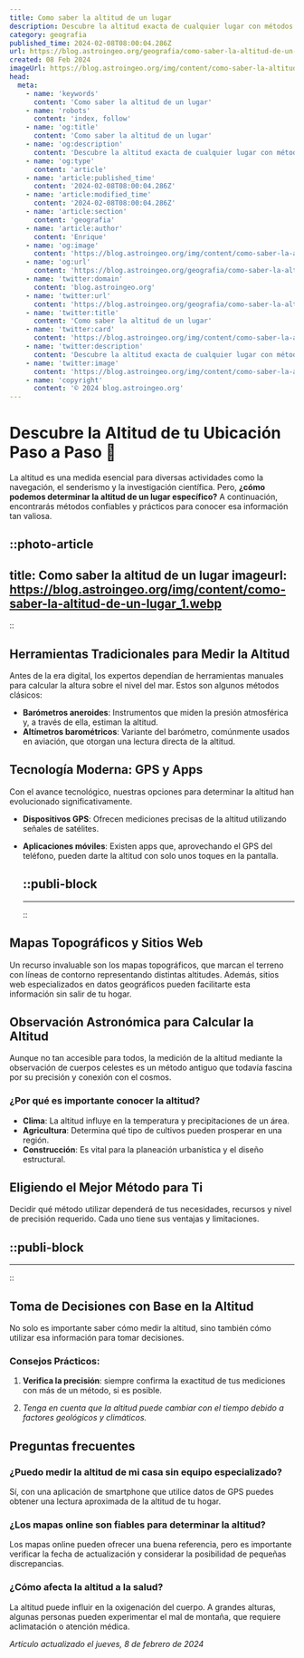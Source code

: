 ```yaml
---
title: Como saber la altitud de un lugar
description: Descubre la altitud exacta de cualquier lugar con métodos fáciles y herramientas precisas. Eleva tu conocimiento geográfico ahora.
category: geografia
published_time: 2024-02-08T08:00:04.286Z
url: https://blog.astroingeo.org/geografia/como-saber-la-altitud-de-un-lugar
created: 08 Feb 2024
imageUrl: https://blog.astroingeo.org/img/content/como-saber-la-altitud-de-un-lugar_1.webp
head:
  meta:
    - name: 'keywords'
      content: 'Como saber la altitud de un lugar'
    - name: 'robots'
      content: 'index, follow'
    - name: 'og:title'
      content: 'Como saber la altitud de un lugar'
    - name: 'og:description'
      content: 'Descubre la altitud exacta de cualquier lugar con métodos fáciles y herramientas precisas. Eleva tu conocimiento geográfico ahora.'
    - name: 'og:type'
      content: 'article'
    - name: 'article:published_time'
      content: '2024-02-08T08:00:04.286Z'
    - name: 'article:modified_time'
      content: '2024-02-08T08:00:04.286Z'
    - name: 'article:section'
      content: 'geografia'
    - name: 'article:author'
      content: 'Enrique'
    - name: 'og:image'
      content: 'https://blog.astroingeo.org/img/content/como-saber-la-altitud-de-un-lugar_1.webp'
    - name: 'og:url'
      content: 'https://blog.astroingeo.org/geografia/como-saber-la-altitud-de-un-lugar'
    - name: 'twitter:domain'
      content: 'blog.astroingeo.org'
    - name: 'twitter:url'
      content: 'https://blog.astroingeo.org/geografia/como-saber-la-altitud-de-un-lugar'
    - name: 'twitter:title'
      content: 'Como saber la altitud de un lugar'
    - name: 'twitter:card'
      content: 'https://blog.astroingeo.org/img/content/como-saber-la-altitud-de-un-lugar_1.webp'
    - name: 'twitter:description'
      content: 'Descubre la altitud exacta de cualquier lugar con métodos fáciles y herramientas precisas. Eleva tu conocimiento geográfico ahora.'
    - name: 'twitter:image'
      content: 'https://blog.astroingeo.org/img/content/como-saber-la-altitud-de-un-lugar_1.webp'
    - name: 'copyright'
      content: '© 2024 blog.astroingeo.org'
---
```

# Descubre la Altitud de tu Ubicación Paso a Paso 📍

La altitud es una medida esencial para diversas actividades como la navegación, el senderismo y la investigación científica. Pero, **¿cómo podemos determinar la altitud de un lugar específico?** A continuación, encontrarás métodos confiables y prácticos para conocer esa información tan valiosa.


::photo-article
---
title: Como saber la altitud de un lugar
imageurl: https://blog.astroingeo.org/img/content/como-saber-la-altitud-de-un-lugar_1.webp
---
::


## Herramientas Tradicionales para Medir la Altitud

Antes de la era digital, los expertos dependían de herramientas manuales para calcular la altura sobre el nivel del mar. Estos son algunos métodos clásicos:

- **Barómetros aneroides**: Instrumentos que miden la presión atmosférica y, a través de ella, estiman la altitud.
- **Altímetros barométricos**: Variante del barómetro, comúnmente usados en aviación, que otorgan una lectura directa de la altitud.

## Tecnología Moderna: GPS y Apps

Con el avance tecnológico, nuestras opciones para determinar la altitud han evolucionado significativamente.

- **Dispositivos GPS**: Ofrecen mediciones precisas de la altitud utilizando señales de satélites.
- **Aplicaciones móviles**: Existen apps que, aprovechando el GPS del teléfono, pueden darte la altitud con solo unos toques en la pantalla.


  ::publi-block
  ---
  ---
  ::
  
  
## Mapas Topográficos y Sitios Web

Un recurso invaluable son los mapas topográficos, que marcan el terreno con líneas de contorno representando distintas altitudes. Además, sitios web especializados en datos geográficos pueden facilitarte esta información sin salir de tu hogar.

## Observación Astronómica para Calcular la Altitud

Aunque no tan accesible para todos, la medición de la altitud mediante la observación de cuerpos celestes es un método antiguo que todavía fascina por su precisión y conexión con el cosmos.

### ¿Por qué es importante conocer la altitud?

- **Clima**: La altitud influye en la temperatura y precipitaciones de un área.
- **Agricultura**: Determina qué tipo de cultivos pueden prosperar en una región.
- **Construcción**: Es vital para la planeación urbanística y el diseño estructural.

## Eligiendo el Mejor Método para Ti

Decidir qué método utilizar dependerá de tus necesidades, recursos y nivel de precisión requerido. Cada uno tiene sus ventajas y limitaciones.


  ::publi-block
  ---
  ---
  ::
  
  
## Toma de Decisiones con Base en la Altitud

No solo es importante saber cómo medir la altitud, sino también cómo utilizar esa información para tomar decisiones.

### Consejos Prácticos:

1. **Verifica la precisión**: siempre confirma la exactitud de tus mediciones con más de un método, si es posible.

1. *Tenga en cuenta que la altitud puede cambiar con el tiempo debido a factores geológicos y climáticos.*

## Preguntas frecuentes

### ¿Puedo medir la altitud de mi casa sin equipo especializado?
Sí, con una aplicación de smartphone que utilice datos de GPS puedes obtener una lectura aproximada de la altitud de tu hogar.

### ¿Los mapas online son fiables para determinar la altitud?
Los mapas online pueden ofrecer una buena referencia, pero es importante verificar la fecha de actualización y considerar la posibilidad de pequeñas discrepancias.

### ¿Cómo afecta la altitud a la salud?
La altitud puede influir en la oxigenación del cuerpo. A grandes alturas, algunas personas pueden experimentar el mal de montaña, que requiere aclimatación o atención médica.

_Artículo actualizado el jueves, 8 de febrero de 2024_